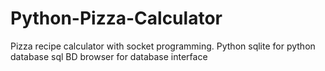 # Python-Pizza-Calculator
Pizza recipe calculator with socket programming.
Python sqlite for python database sql 
BD browser for database interface
